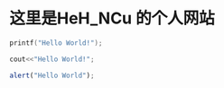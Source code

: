 # 这里是HeH_NCu 的个人网站
```c
printf("Hello World!");
```
```cpp
cout<<"Hello World!";
```
```js
alert("Hello World");
```